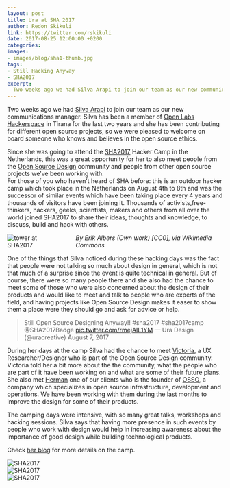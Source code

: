 ```yaml
---
layout: post
title: Ura at SHA 2017
author: Redon Skikuli
link: https://twitter.com/rskikuli
date: 2017-08-25 12:00:00 +0200
categories:
images:
- images/blog/sha1-thumb.jpg
tags:
- Still Hacking Anyway
- SHA2017
excerpt:
  Two weeks ago we had Silva Arapi to join our team as our new communications manager. Silva has been a member of Open Labs Hackerspace in Tirana for the last two years and she has been contributing for different open source projects, so we were pleased to welcome on board someone who knows and believes […]
---
```


<p>Two weeks ago we had <a href="https://silva.arapi.tech/" target="blank" rel="noopener">Silva Arapi</a> to join our team as our new communications manager. Silva has been a member of <a href="https://openlabs.cc/en" target="blank" rel="noopener">Open Labs Hackerspace</a> in Tirana for the last two years and she has been contributing for different open source projects, so we were pleased to welcome on board someone who knows and believes in the open source ethics.</p>

<p>Since she was going to attend the <a href="https://sha2017.org/" target="blank" rel="noopener">SHA2017</a> Hacker Camp in the Netherlands, this was a great opportunity for her to also meet people from the <a href="http://opensourcedesign.net/" target="blank" rel="noopener">Open Source Design</a> community and people from other open source projects we’ve been working with.<br />
For those of you who haven’t heard of SHA before: this is an outdoor hacker camp which took place in the Netherlands on August 4th to 8th and was the successor of similar events which have been taking place every 4 years and thousands of visitors have been joining it. Thousands of activists,free-thinkers, hackers, geeks, scientists, makers and others from all over the world joined SHA2017 to share their ideas, thoughts and knowledge, to discuss, build and hack with others.</p>

<div class="large-10 large-centered centered-text columns">
<img class="lazy" data-src="/images/blog/tower.jpg" alt="tower at SHA2017"><br />
<i>By Erik Albers (Own work) [CC0], via Wikimedia Commons</i>
</div>
<div class="two spacing"></div>

<p>One of the things that Silva noticed during these hacking days was the fact that people were not talking so much about design in general, which is not that much of a surprise since the event is quite technical in general. But of course, there were so many people there and she also had the chance to meet some of those who were also concerned about the design of their products and would like to meet and talk to people who are experts of the field, and having projects like Open Source Design makes it easer to show them a place were they should go and ask for advice or help.</p>


> Still Open Source Designing Anyway!! #sha2017 #sha2017camp @SHA2017Badge <a href="https://pic.twitter.com/rmejAIL1YM" target="blank" rel="noopener">pic.twitter.com/rmejAIL1YM</a>
  — Ura Design (@uracreative) August 7, 2017

<p>During her days at the camp Silva had the chance to meet <a href="https://twitter.com/seoul_victoria" target="blank" rel="noopener">Victoria</a>, a UX Researcher/Designer who is part of the Open Source Design community. Victoria told her a bit more about the the community, what the people who are part of it have been working on and what are some of their future plans. She also met <a href="https://www.linkedin.com/in/hpbos" target="blank" rel="noopener">Herman</a> one of our clients who is the founder of <a href="https://www.osso.nl/" target="blank" rel="noopener">OSSO</a>, a company which specializes in open source infrastructure, development and operations. We have been working with them during the last months to improve the design for some of their products.</p>

<p>The camping days were intensive, with so many great talks, workshops and hacking sessions. Silva says that having more presence in such events by people who work with design would help in increasing awareness about the importance of good design while building technological products.</p>

<p>Check <a href="https://silva.arapi.tech/sha-2017-hacker-camp/" target="blank" rel="noopener">her blog</a> for more details on the camp.</p>

<div class="large-10 large-centered centered-text columns">
<img class="lazy" data-src="/images/blog/sha1.jpg" alt="SHA2017"><br />
</div>
<div class="two spacing"></div>

<div class="large-10 large-centered centered-text columns">
<img class="lazy" data-src="/images/blog/sha2.jpg" alt="SHA2017"><br />
</div>
<div class="two spacing"></div>

<div class="large-10 large-centered centered-text columns">
<img class="lazy" data-src="/images/blog/sha3.jpg" alt="SHA2017"><br />
</div>
<div class="two spacing"></div>
